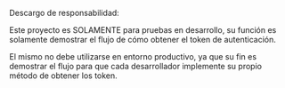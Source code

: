 Descargo de responsabilidad:

Este proyecto es SOLAMENTE para pruebas en desarrollo, su función es solamente demostrar el flujo de cómo obtener el token de autenticación.

El mismo no debe utilizarse en entorno productivo, ya que su fin es demostrar el flujo para que cada desarrollador implemente su propio método de obtener los token.

